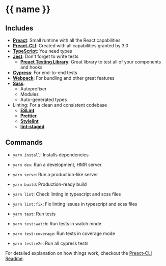 # {{ name }}

## Includes

- [**Preact**](https://preactjs.com/guide/v10/getting-started): Small runtime with all the React capabilities
- [**Preact-CLI**](https://preactjs.com/guide/v10/getting-started#best-practices-powered-by-preact-cli): Created with all capabilities granted by 3.0
- [**TypeScript**](https://www.typescriptlang.org/docs/): You need types
- [**Jest**](https://jestjs.io/docs/en/getting-started): Don't forget to write tests
  - [**Preact Testing Library**](https://preactjs.com/guide/v10/preact-testing-library): Great library to test all of your components and hooks
- [**Cypress**](https://www.cypress.io/): For end-to-end tests
- [**Webpack**](https://webpack.js.org/): For bundling and other great features
- [**Sass**](https://sass-lang.com/documentation):
  - Autoprefixer
  - Modules
  - Auto-generated types
- Linting: For a clean and consistent codebase
  - [**ESLint**](https://eslint.org/)
  - [**Prettier**](https://prettier.io/docs/en/index.html)
  - [**Stylelint**](https://stylelint.io/)
  - [**lint-staged**](https://github.com/okonet/lint-staged)

## Commands

- `yarn install`: Installs dependencies

- `yarn dev`: Run a development, HMR server

- `yarn serve`: Run a production-like server

- `yarn build`: Production-ready build

- `yarn lint`: Check linting in typescript and scss files
- `yarn lint:fix`: Fix linting issues in typescript and scss files

- `yarn test`: Run tests
- `yarn test:watch`: Run tests in watch mode
- `yarn test:coverage`: Run tests in coverage mode
- `yarn test:e2e`: Run all cypress tests

For detailed explanation on how things work, checkout the [Preact-CLI Readme](https://github.com/developit/preact-cli/blob/master/README.md).
